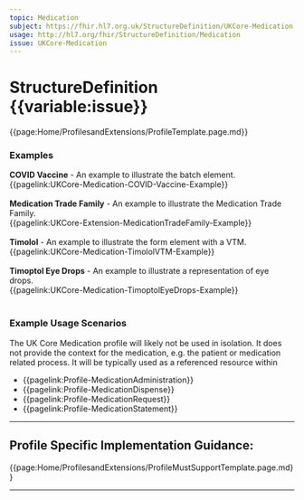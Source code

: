 ```yaml
---
topic: Medication
subject: https://fhir.hl7.org.uk/StructureDefinition/UKCore-Medication
usage: http://hl7.org/fhir/StructureDefinition/Medication
issue: UKCore-Medication
---
```

# StructureDefinition {{variable:issue}}

<nocheck>
{{page:Home/ProfilesandExtensions/ProfileTemplate.page.md}}

<div id="Examples" class="tabcontent">
  <h3>Examples</h3>

<b>COVID Vaccine</b> - An example to illustrate the batch element.  <br>
{{pagelink:UKCore-Medication-COVID-Vaccine-Example}}   <br><br>
<b>Medication Trade Family</b> - An example to illustrate the Medication Trade Family.  <br>
{{pagelink:UKCore-Extension-MedicationTradeFamily-Example}} <br><br>
<b>Timolol</b> - An example to illustrate the form element with a VTM.  <br>
{{pagelink:UKCore-Medication-TimololVTM-Example}}   <br><br>
<b>Timoptol Eye Drops</b> - An example to illustrate a representation of eye drops.  <br>
{{pagelink:UKCore-Medication-TimoptolEyeDrops-Example}}   <br><br>
</div>
</nocheck>


<div id="ProfileGuidance">

### Example Usage Scenarios

The UK Core Medication profile will likely not be used in isolation. It does not provide the context for the medication, e.g. the patient or medication related process. It will be typically used as a referenced resource within
- {{pagelink:Profile-MedicationAdministration}}
- {{pagelink:Profile-MedicationDispense}}
- {{pagelink:Profile-MedicationRequest}}
- {{pagelink:Profile-MedicationStatement}}

<hr class="thickline">

## Profile Specific Implementation Guidance: ##

{{page:Home/ProfilesandExtensions/ProfileMustSupportTemplate.page.md}}

</div>

---
